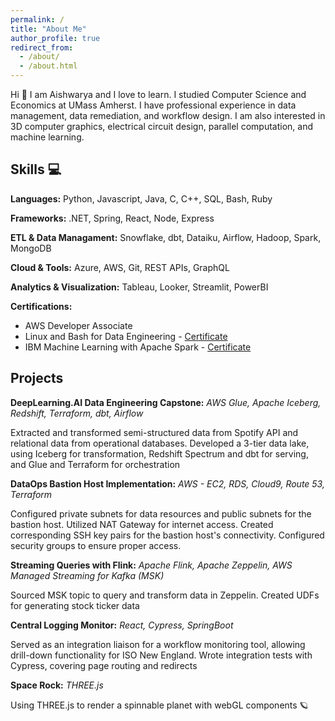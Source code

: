 ```yaml
---
permalink: /
title: "About Me"
author_profile: true
redirect_from: 
  - /about/
  - /about.html
---
```


Hi 👋 I am Aishwarya and I love to learn. I studied Computer Science and Economics at UMass Amherst. I have professional experience in data management, data remediation, and workflow design. I am also interested in 3D computer graphics, electrical circuit design, parallel computation, and machine learning. 

Skills 💻
------
**Languages:** Python, Javascript, Java, C, C++, SQL, Bash, Ruby

**Frameworks:** .NET, Spring, React, Node, Express

**ETL & Data Managament:** Snowflake, dbt, Dataiku, Airflow, Hadoop, Spark, MongoDB

**Cloud & Tools:** Azure, AWS, Git, REST APIs, GraphQL

**Analytics & Visualization:** Tableau, Looker, Streamlit, PowerBI

**Certifications:** 

* AWS Developer Associate 
* Linux and Bash for Data Engineering - [Certificate](https://coursera.org/verify/6V4IVZE8ITB1)
* IBM Machine Learning with Apache Spark - [Certificate](https://www.coursera.org/account/accomplishments/certificate/QNTFJEP9WV4C)

Projects
-----
**DeepLearning.AI Data Engineering Capstone:** *AWS Glue, Apache Iceberg, Redshift, Terraform, dbt, Airflow*

Extracted and transformed semi-structured data from Spotify API and relational data from operational databases. Developed a 3-tier data lake, using Iceberg for transformation, Redshift Spectrum and dbt for serving, and Glue and Terraform for orchestration

**DataOps Bastion Host Implementation:** *AWS - EC2, RDS, Cloud9, Route 53, Terraform*

Configured private subnets for data resources and public subnets for the bastion host. Utilized NAT Gateway for internet access. Created corresponding SSH key pairs for the bastion host's connectivity. Configured security groups to ensure proper access.

**Streaming Queries with Flink:** *Apache Flink, Apache Zeppelin, AWS Managed Streaming for Kafka (MSK)*

Sourced MSK topic to query and transform data in Zeppelin. Created UDFs for generating stock ticker data

**Central Logging Monitor:** *React, Cypress, SpringBoot*

Served as an integration liaison for a workflow monitoring tool, allowing drill-down functionality for ISO New England. Wrote integration tests with Cypress, covering page routing and redirects

**Space Rock:** *THREE.js*

Using THREE.js to render a spinnable planet with webGL components 🪐
